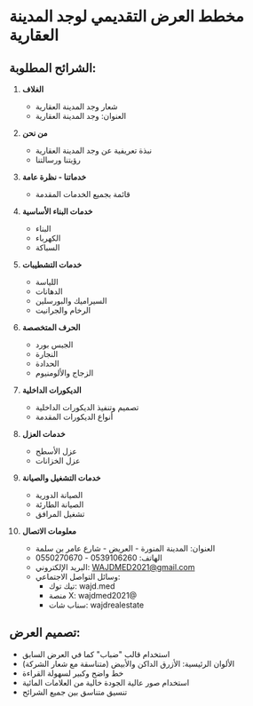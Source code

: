 # مخطط العرض التقديمي لوجد المدينة العقارية

## الشرائح المطلوبة:

1. **الغلاف**
   - شعار وجد المدينة العقارية
   - العنوان: وجد المدينة العقارية

2. **من نحن**
   - نبذة تعريفية عن وجد المدينة العقارية
   - رؤيتنا ورسالتنا

3. **خدماتنا - نظرة عامة**
   - قائمة بجميع الخدمات المقدمة

4. **خدمات البناء الأساسية**
   - البناء
   - الكهرباء
   - السباكة

5. **خدمات التشطيبات**
   - اللياسة
   - الدهانات
   - السيراميك والبورسلين
   - الرخام والجرانيت

6. **الحرف المتخصصة**
   - الجبس بورد
   - النجارة
   - الحدادة
   - الزجاج والألومنيوم

7. **الديكورات الداخلية**
   - تصميم وتنفيذ الديكورات الداخلية
   - أنواع الديكورات المقدمة

8. **خدمات العزل**
   - عزل الأسطح
   - عزل الخزانات

9. **خدمات التشغيل والصيانة**
   - الصيانة الدورية
   - الصيانة الطارئة
   - تشغيل المرافق

10. **معلومات الاتصال**
    - العنوان: المدينة المنورة - العريض - شارع عامر بن سلمة
    - الهاتف: 0539106260 - 0550270670
    - البريد الإلكتروني: WAJDMED2021@gmail.com
    - وسائل التواصل الاجتماعي:
      - تيك توك: wajd.med
      - منصة X: wajdmed2021@
      - سناب شات: wajdrealestate

## تصميم العرض:
- استخدام قالب "ضباب" كما في العرض السابق
- الألوان الرئيسية: الأزرق الداكن والأبيض (متناسقة مع شعار الشركة)
- خط واضح وكبير لسهولة القراءة
- استخدام صور عالية الجودة خالية من العلامات المائية
- تنسيق متناسق بين جميع الشرائح
